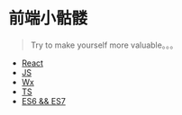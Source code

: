 
前端小骷髅
============

> Try to make yourself more valuable。。。

* [React](https://github.com/Dy-Aoi/Blog/tree/master/React)
* [JS](https://github.com/Dy-Aoi/Blog/tree/master/JS)
* [Wx](https://github.com/Dy-Aoi/Blog/tree/master/Wx)
* [TS](https://github.com/Dy-Aoi/Blog/tree/master/TS)
* [ES6 && ES7](https://github.com/Dy-Aoi/Blog/tree/master/ES6-7)

